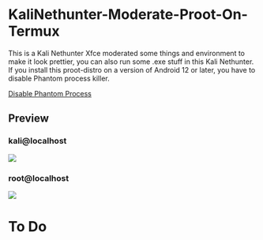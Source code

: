 # KaliNethunter-Moderate-Proot-On-Termux
This is a Kali Nethunter Xfce moderated some things and environment to make it look prettier, you can also run some .exe stuff in this Kali Nethunter. If you install this proot-distro on a version of Android 12 or later, you have to disable Phantom process killer.

[Disable Phantom Process](https://github.com/KitsunedFox/termux-monet?tab=readme-ov-file#Phantom-Process-Killer)

## Preview
### kali@localhost
![](https://github.com/Sota4Ever/KaliNethunter-Moderate-Proot-On-Termux/blob/main/KaliNethunter-Moderate-Proot-On-Termux-Kali.png)

### root@localhost
![](https://github.com/Sota4Ever/KaliNethunter-Moderate-Proot-On-Termux/blob/main/KaliNethunter-Moderate-Proot-On-Termux-Root.png)

# To Do
